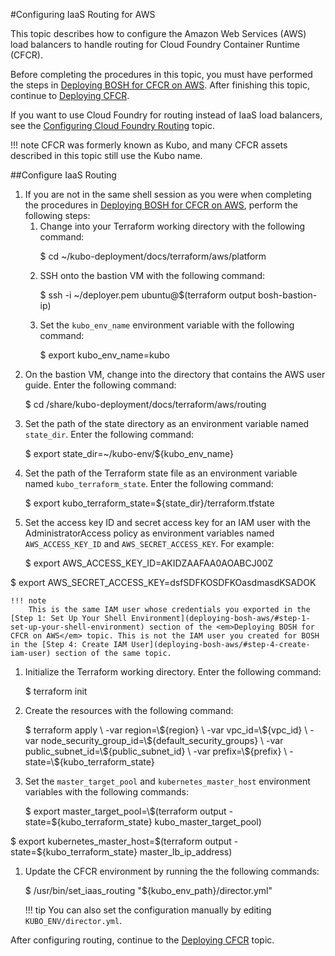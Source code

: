 #Configuring IaaS Routing for AWS

This topic describes how to configure the Amazon Web Services (AWS) load balancers to handle routing for Cloud Foundry Container Runtime (CFCR).

Before completing the procedures in this topic, you must have performed the steps in [Deploying BOSH for CFCR on AWS](deploying-bosh-aws/). After finishing this topic, continue to [Deploying CFCR](../deploying-cfcr/).

If you want to use Cloud Foundry for routing instead of IaaS load balancers, see the [Configuring Cloud Foundry Routing](../cf-routing/) topic.

!!! note
	CFCR was formerly known as Kubo, and many CFCR assets described in this topic still use the Kubo name.

##Configure IaaS Routing

1. If you are not in the same shell session as you were when completing the procedures in [Deploying BOSH for CFCR on AWS](deploying-bosh-aws/), perform the following steps:
	1. Change into your Terraform working directory with the following command:
		<p class="terminal">$ cd ~/kubo-deployment/docs/terraform/aws/platform</p>
	1. SSH onto the bastion VM with the following command:
		<p class="terminal">$ ssh -i ~/deployer.pem ubuntu@$(terraform output bosh-bastion-ip)</p>
	1. Set the `kubo_env_name` environment variable with the following command:
		<p class="terminal">$ export kubo_env_name=kubo</p>
1. On the bastion VM, change into the directory that contains the AWS user guide. Enter the following command:
	<p class="terminal">$ cd /share/kubo-deployment/docs/terraform/aws/routing</p>
1. Set the path of the state directory as an environment variable named `state_dir`. Enter the following command:
	<p class="terminal">$ export state_dir=~/kubo-env/${kubo_env_name}</p> 
1. Set the path of the Terraform state file as an environment variable named `kubo_terraform_state`. Enter the following command:
	<p class="terminal">$ export kubo_terraform_state=${state_dir}/terraform.tfstate</p>
1. Set the access key ID and secret access key for an IAM user with the AdministratorAccess policy as environment variables named `AWS_ACCESS_KEY_ID` and `AWS_SECRET_ACCESS_KEY`. For example:
	<p class="terminal">$ export AWS_ACCESS_KEY_ID=AKIDZAAFAA0AOABCJ00Z
$ export AWS_SECRET_ACCESS_KEY=dsfSDFKOSDFKOasdmasdKSADOK</p>

	!!! note
		This is the same IAM user whose credentials you exported in the [Step 1: Set Up Your Shell Environment](deploying-bosh-aws/#step-1-set-up-your-shell-environment) section of the <em>Deploying BOSH for CFCR on AWS</em> topic. This is not the IAM user you created for BOSH in the [Step 4: Create IAM User](deploying-bosh-aws/#step-4-create-iam-user) section of the same topic. 

1. Initialize the Terraform working directory. Enter the following command:
	<p class="terminal">$ terraform init</p>
1. Create the resources with the following command:
	<p class="terminal">$ terraform apply \
   -var region=\${region} \
   -var vpc_id=\${vpc_id} \
   -var node_security_group_id=\${default_security_groups} \
   -var public_subnet_id=\${public_subnet_id} \
   -var prefix=\${prefix} \
   -state=\${kubo_terraform_state}</p>
1. Set the `master_target_pool` and `kubernetes_master_host` environment variables with the following commands:
	<p class="terminal">$ export master_target_pool=\$(terraform output -state=${kubo_terraform_state} kubo_master_target_pool) 
$ export kubernetes_master_host=\$(terraform output -state=${kubo_terraform_state} master_lb_ip_address) </p>
1. Update the CFCR environment by running the the following commands:
	<p class="terminal">$ /usr/bin/set_iaas_routing "${kubo_env_path}/director.yml"</p>

	!!! tip
		You can also set the configuration manually by editing `KUBO_ENV/director.yml`.

After configuring routing, continue to the [Deploying CFCR](../deploying-cfcr/) topic.
